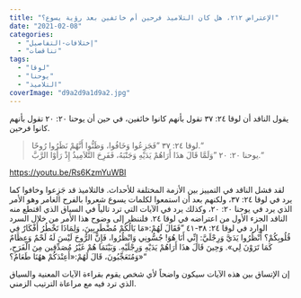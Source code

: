 ```yaml
---
title: "الإعتراض ٢١٢، هل كان التلاميذ فرحين أم خائفين بعد رؤية يسوع؟"
date: "2021-02-08"
categories: 
  - "إختلافات-التفاصيل"
  - "تناقضات"
tags: 
  - "لوقا"
  - "يوحنا"
  - "التلاميذ"
coverImage: "d9a2d9a1d9a2.jpg"
---
```


يقول الناقد أن لوقا ٢٤: ٣٧ تقول بأنهم كانوا خائفين، في حين أن يوحنا ٢٠: ٢٠ تقول بأنهم كانوا فرحين.

> لوقا ٢٤: ٣٧ ”فَجَزِعُوا وَخَافُوا، وَظَنُّوا أَنَّهُمْ نَظَرُوا رُوحًا.“  
> يوحنا ٢٠: ٢٠ ”وَلَمَّا قَالَ هذَا أَرَاهُمْ يَدَيْهِ وَجَنْبَهُ، فَفَرِحَ التَّلاَمِيذُ إِذْ رَأَوْا الرَّبَّ.“

https://youtu.be/Rs6KzmYuWBI

لقد فشل الناقد في التمييز بين الأزمة المختلفة للأحداث. فالتلاميذ قد جَزِعوا وخافوا كما يرد في لوقا ٢٤: ٣٧، ولكنهم بعد أن استمعوا لكلمات يسوع شعروا بالفرح الغامر وهو الأمر الذي يرد في يوحنا ٢٠: ٢٠، وكذلك يرد في الآيات التي ترد تالياً في السياق الذي اقتطع منه الناقد الجزء الأول من اعتراضه في لوقا ٢٤. فلننظر إلى وضوح هذا الأمر من خلال السرد الوارد في لوقا ٢٤: ٣٨-٤١ ”فَقَالَ لَهُمْ:«مَا بَالُكُمْ مُضْطَرِبِينَ، وَلِمَاذَا تَخْطُرُ أَفْكَارٌ فِي قُلُوبِكُمْ؟ اُنْظُرُوا يَدَيَّ وَرِجْلَيَّ: إِنِّي أَنَا هُوَ! جُسُّونِي وَانْظُرُوا، فَإِنَّ الرُّوحَ لَيْسَ لَهُ لَحْمٌ وَعِظَامٌ كَمَا تَرَوْنَ لِي». وَحِينَ قَالَ هذَا أَرَاهُمْ يَدَيْهِ وَرِجْلَيْهِ. وَبَيْنَمَا هُمْ غَيْرُ مُصَدِّقِين مِنَ الْفَرَحِ، وَمُتَعَجِّبُونَ، قَالَ لَهُمْ:«أَعِنْدَكُمْ ههُنَا طَعَامٌ؟»“

إن الإتساق بين هذه الآيات سيكون واضحاً لأي شخص يقوم بقراءة الآيات المعنية والسياق الذي ترد فيه مع مراعاة الترتيب الزمني.
